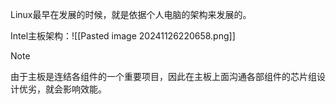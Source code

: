 Linux最早在发展的时候，就是依据个人电脑的架构来发展的。

Intel主板架构：![[Pasted image 20241126220658.png]]

> [!NOTE]
> 由于主板是连结各组件的一个重要项目，因此在主板上面沟通各部组件的芯片组设计优劣，就会影响效能。

